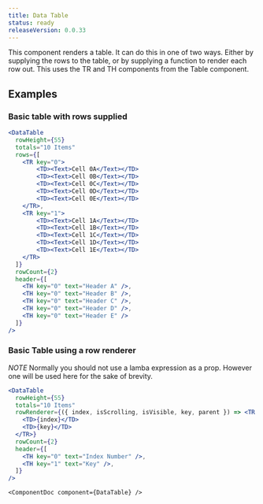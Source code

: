```yaml
---
title: Data Table
status: ready
releaseVersion: 0.0.33
---
```


This component renders a table. It can do this in one of two ways. Either by supplying the rows to the table, or by supplying a function to render each row out. This uses the TR and TH components from the Table component.

## Examples

### Basic table with rows supplied

```.jsx
<DataTable
  rowHeight={55}
  totals="10 Items"
  rows={[
    <TR key="0">
        <TD><Text>Cell 0A</Text></TD>
        <TD><Text>Cell 0B</Text></TD>
        <TD><Text>Cell 0C</Text></TD>
        <TD><Text>Cell 0D</Text></TD>
        <TD><Text>Cell 0E</Text></TD>
    </TR>,
    <TR key="1">
        <TD><Text>Cell 1A</Text></TD>
        <TD><Text>Cell 1B</Text></TD>
        <TD><Text>Cell 1C</Text></TD>
        <TD><Text>Cell 1D</Text></TD>
        <TD><Text>Cell 1E</Text></TD>
    </TR>
  ]}
  rowCount={2}
  header={[
    <TH key="0" text="Header A" />,
    <TH key="0" text="Header B" />,
    <TH key="0" text="Header C" />,
    <TH key="0" text="Header D" />,
    <TH key="0" text="Header E" />
  ]}
/>
```

### Basic Table using a row renderer
*NOTE* Normally you should not use a lamba expression as a prop. However one will be used here for the sake of brevity.

```.jsx
<DataTable
  rowHeight={55}
  totals="10 Items"
  rowRenderer={({ index, isScrolling, isVisible, key, parent }) => <TR key={key}>
    <TD>{index}</TD>
    <TD>{key}</TD>
  </TR>}
  rowCount={2}
  header={[
    <TH key="0" text="Index Number" />,
    <TH key="1" text="Key" />,
  ]}
/>
```

```!jsx
<ComponentDoc component={DataTable} />
```